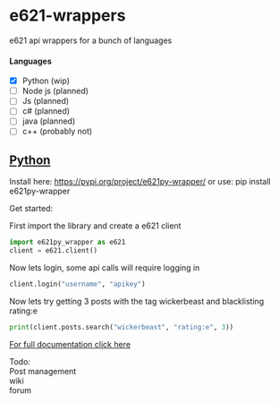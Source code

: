 # e621-wrappers
e621 api wrappers for a bunch of languages  

#### Languages
- [x] Python (wip)
- [ ] Node js (planned)
- [ ] Js (planned)
- [ ] c# (planned)
- [ ] java (planned)
- [ ] c++ (probably not)

## [Python](python/README.md)
Install here: https://pypi.org/project/e621py-wrapper/ or use:  pip install e621py-wrapper

Get started:    

First import the library and create a e621 client
```python
import e621py_wrapper as e621
client = e621.client()
```
  
Now lets login, some api calls will require logging in  
```python
client.login("username", "apikey")
```
Now lets try getting 3 posts with the tag wickerbeast and blacklisting rating:e
```python
print(client.posts.search("wickerbeast", "rating:e", 3))
```
[For full documentation click here](python/README.md)

Todo:  
Post management  
wiki  
forum  
